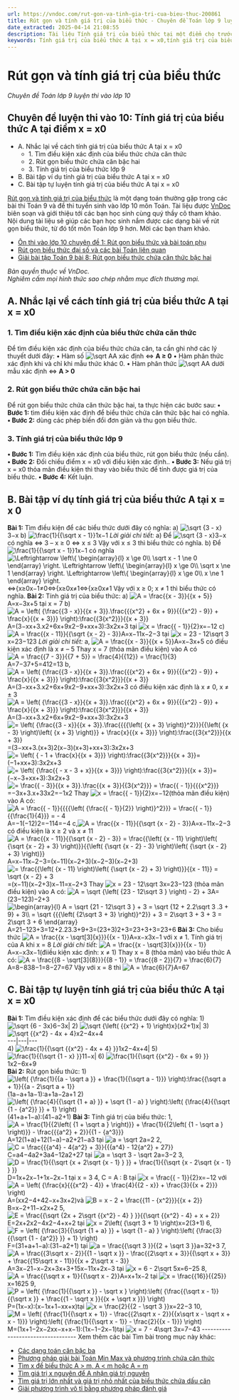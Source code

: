```yaml
---
url: https://vndoc.com/rut-gon-va-tinh-gia-tri-cua-bieu-thuc-200861
title: Rút gọn và tính giá trị của biểu thức - Chuyên đề Toán lớp 9 luyện thi vào lớp 10 - VnDoc.com
date_extracted: 2025-04-14 21:08:55
description: Tài liệu Tính giá trị của biểu thức tại một điểm cho trước do VnDoc biên soạn giúp các bạn học sinh ôn tập, củng cố thêm kiến thức để làm tốt đề tuyển sinh lớp 10 môn Toán sắp tới.
keywords: Tính giá trị của biểu thức A tại x = x0,tính giá trị của biểu thức tại một điểm cho trước,dạng toán tính giá trị biểu thức lớp 9,tính giá trị của biểu thức chứa căn lớp 9,toán 9,chuyên đề toán lớp 9,rút gọn và tính giá trị của biểu thức,rút gọn biểu thức,tính giá trị của biểu thức,tìm điều kiện xác định lớp 9
---
```


# Rút gọn và tính giá trị của biểu thức
 _Chuyên đề Toán lớp 9 luyện thi vào lớp 10_
## Chuyên đề luyện thi vào 10: Tính giá trị của biểu thức A tại điểm x = x0
  * A. Nhắc lại về cách tính giá trị của biểu thức A tại x = x0
    * 1\. Tìm điều kiện xác định của biểu thức chứa căn thức
    * 2\. Rút gọn biểu thức chứa căn bậc hai
    * 3\. Tính giá trị của biểu thức lớp 9
  * B. Bài tập ví dụ tính giá trị của biểu thức A tại x = x0
  * C. Bài tập tự luyện tính giá trị của biểu thức A tại x = x0

[Rút gọn và tính giá trị của biểu thức](<https://vndoc.com/rut-gon-va-tinh-gia-tri-cua-bieu-thuc-200861>) là một dạng toán thường gặp trong các bài thi Toán 9 và đề thi tuyển sinh vào lớp 10 môn Toán. Tài liệu được [VnDoc](<https://vndoc.com/>) biên soạn và giới thiệu tới các bạn học sinh cùng quý thầy cô tham khảo. Nội dung tài liệu sẽ giúp các bạn học sinh nắm được các dạng bài về rút gọn biểu thức, từ đó tốt môn Toán lớp 9 hơn. Mời các bạn tham khảo.
  * [Ôn thi vào lớp 10 chuyên đề 1: Rút gọn biểu thức và bài toán phụ](<https://vndoc.com/on-thi-vao-lop-10-chuyen-de-1-rut-gon-va-tinh-gia-tri-cua-bieu-thuc-165982>)
  * [Rút gọn biểu thức đại số và các bài Toán liên quan](<https://vndoc.com/rut-gon-bieu-thuc-dai-so-va-cac-bai-toan-lien-quan-178692>)
  * [Giải bài tập Toán 9 bài 8: Rút gọn biểu thức chứa căn thức bậc hai](<https://vndoc.com/giai-bai-tap-sgk-toan-lop-9-bai-8-rut-gon-bieu-thuc-chua-can-thuc-bac-hai-135837>)

 _Bản quyền thuộc về VnDoc._  
_Nghiêm cấm mọi hình thức sao chép nhằm mục đích thương mại._
## A. Nhắc lại về cách tính giá trị của biểu thức A tại x = x0
### **1\. Tìm điều kiện xác định của biểu thức chứa căn thức**
Để tìm điều kiện xác định của biểu thức chứa căn, ta cần ghi nhớ các lý thuyết dưới đây:
• Hàm số ![\\sqrt A](https://i.vdoc.vn/data/image/blank.png)A xác định ⇔ **A ≥ 0**
• Hàm phân thức xác định khi và chỉ khi mẫu thức khác 0.
• Hàm phân thức ![\\sqrt A](https://i.vdoc.vn/data/image/blank.png)A dưới mẫu xác định ⇔ **A > 0**
### 2\. Rút gọn biểu thức chứa căn bậc hai
Để rút gọn biểu thức chứa căn thức bậc hai, ta thực hiện các bước sau:
**• Bước 1:** tìm điều kiện xác định để biểu thức chứa căn thức bậc hai có nghĩa.
**• Bước 2:** dùng các phép biến đổi đơn giản và thu gọn biểu thức.
### 3\. Tính giá trị của biểu thức lớp 9
**• Bước 1:** Tìm điều kiện xác định của biểu thức, rút gọn biểu thức \(nếu cần\).
**• Bước 2:** Đối chiều điểm x = x0 với điều kiện xác định..
**• Bước 3:** Nếu giá trị x = x0 thỏa mãn điều kiện thì thay vào biểu thức để tính được giá trị của biểu thức.
**• Bước 4:** Kết luận.
## **B. Bài tập ví dụ tính giá trị của biểu thức A tại x = x 0**
**Bài 1:** Tìm điều kiện để các biểu thức dưới đây có nghĩa:
a\) ![\\sqrt {3 - x}](https://i.vdoc.vn/data/image/blank.png)3−x
b\) ![\\frac{1}{{\\sqrt x  - 1}}](https://i.vdoc.vn/data/image/blank.png)1x−1
 _Lời giải chi tiết:_
a\) Để ![\\sqrt {3 - x}](https://i.vdoc.vn/data/image/blank.png)3−x có nghĩa ⇔ 3 – x ≥ 0 ⇔ x ≤ 3
Vậy với x ≤ 3 thì biểu thức có nghĩa.
b\) Để ![\\frac{1}{{\\sqrt x  - 1}}](https://i.vdoc.vn/data/image/blank.png)1x−1 có nghĩa ![\\Leftrightarrow \\left\\{ \\begin{array}{l}
x \\ge 0\\\\
\\sqrt x  - 1 \\ne 0
\\end{array} \\right. \\Leftrightarrow \\left\\{ \\begin{array}{l}
x \\ge 0\\\\
\\sqrt x  \\ne 1
\\end{array} \\right. \\Leftrightarrow \\left\\{ \\begin{array}{l}
x \\ge 0\\\\
x \\ne 1
\\end{array} \\right.](https://i.vdoc.vn/data/image/blank.png)⇔\{x≥0x−1≠0⇔\{x≥0x≠1⇔\{x≥0x≠1
Vậy với x ≥ 0; x ≠ 1 thì biểu thức có nghĩa.
**Bài 2:** Tính giá trị của biểu thức:
a\) ![A = \\frac{{x - 3}}{{x + 5}}](https://i.vdoc.vn/data/image/blank.png)A=x−3x+5 tại x = 7
b\) ![A = \\left\( {\\frac{{3 - x}}{{x + 3}}.\\frac{{{x^2} + 6x + 9}}{{{x^2} - 9}} + \\frac{x}{{x + 3}}} \\right\):\\frac{{3{x^2}}}{{x + 3}}](https://i.vdoc.vn/data/image/blank.png)A=\(3−xx+3.x2+6x+9x2−9+xx+3\):3x2x+3 tại ![x = \\frac{{ - 1}}{2}](https://i.vdoc.vn/data/image/blank.png)x=−12
c\) ![A = \\frac{{x - 11}}{{\\sqrt {x - 2}  - 3}}](https://i.vdoc.vn/data/image/blank.png)A=x−11x−2−3 tại ![x = 23 - 12\\sqrt 3](https://i.vdoc.vn/data/image/blank.png)x=23−123
_Lời giải chi tiết:_
a, ![A = \\frac{{x - 3}}{{x + 5}}](https://i.vdoc.vn/data/image/blank.png)A=x−3x+5 có điều kiện xác định là x ≠ – 5
Thay x = 7 \(thỏa mãn điều kiện\) vào A có ![A = \\frac{{7 - 3}}{{7 + 5}} = \\frac{4}{{12}} = \\frac{1}{3}](https://i.vdoc.vn/data/image/blank.png)A=7−37+5=412=13
b, ![A = \\left\( {\\frac{{3 - x}}{{x + 3}}.\\frac{{{x^2} + 6x + 9}}{{{x^2} - 9}} + \\frac{x}{{x + 3}}} \\right\):\\frac{{3{x^2}}}{{x + 3}}](https://i.vdoc.vn/data/image/blank.png)A=\(3−xx+3.x2+6x+9x2−9+xx+3\):3x2x+3 có điều kiện xác định là x ≠ 0, x ≠ ± 3
![A = \\left\( {\\frac{{3 - x}}{{x + 3}}.\\frac{{{x^2} + 6x + 9}}{{{x^2} - 9}} + \\frac{x}{{x + 3}}} \\right\):\\frac{{3{x^2}}}{{x + 3}}](https://i.vdoc.vn/data/image/blank.png)A=\(3−xx+3.x2+6x+9x2−9+xx+3\):3x2x+3
![= \\left\( {\\frac{{3 - x}}{{x + 3}}.\\frac{{{{\\left\( {x + 3} \\right\)}^2}}}{{\\left\( {x - 3} \\right\)\\left\( {x + 3} \\right\)}} + \\frac{x}{{x + 3}}} \\right\):\\frac{{3{x^2}}}{{x + 3}}](https://i.vdoc.vn/data/image/blank.png)=\(3−xx+3.\(x+3\)2\(x−3\)\(x+3\)+xx+3\):3x2x+3
![= \\left\( { - 1 + \\frac{x}{{x + 3}}} \\right\):\\frac{{3{x^2}}}{{x + 3}}](https://i.vdoc.vn/data/image/blank.png)=\(−1+xx+3\):3x2x+3
![= \\left\( {\\frac{{ - x - 3 + x}}{{x + 3}}} \\right\):\\frac{{3{x^2}}}{{x + 3}}](https://i.vdoc.vn/data/image/blank.png)=\(−x−3+xx+3\):3x2x+3
![= \\frac{{ - 3}}{{x + 3}}.\\frac{{x + 3}}{{3{x^2}}} = \\frac{{ - 1}}{{{x^2}}}](https://i.vdoc.vn/data/image/blank.png)=−3x+3.x+33x2=−1x2
Thay ![x = \\frac{{ - 1}}{2}](https://i.vdoc.vn/data/image/blank.png)x=−12\(thỏa mãn điều kiện\) vào A có: ![A = \\frac{{ - 1}}{{{{\\left\( {\\frac{{ - 1}}{2}} \\right\)}^2}}} = \\frac{{ - 1}}{{\\frac{1}{4}}} =  - 4](https://i.vdoc.vn/data/image/blank.png)A=−1\(−12\)2=−114=−4
c,![A = \\frac{{x - 11}}{{\\sqrt {x - 2}  - 3}}](https://i.vdoc.vn/data/image/blank.png)A=x−11x−2−3 có điều kiện là x ≥ 2 và x ≠ 11
![A = \\frac{{x - 11}}{{\\sqrt {x - 2}  - 3}} = \\frac{{\\left\( {x - 11} \\right\)\\left\( {\\sqrt {x - 2}  + 3} \\right\)}}{{\\left\( {\\sqrt {x - 2}  - 3} \\right\)\\left\( {\\sqrt {x - 2}  + 3} \\right\)}}](https://i.vdoc.vn/data/image/blank.png)A=x−11x−2−3=\(x−11\)\(x−2+3\)\(x−2−3\)\(x−2+3\)
![= \\frac{{\\left\( {x - 11} \\right\)\\left\( {\\sqrt {x - 2}  + 3} \\right\)}}{{x - 11}} = \\sqrt {x - 2}  + 3](https://i.vdoc.vn/data/image/blank.png)=\(x−11\)\(x−2+3\)x−11=x−2+3
Thay ![x = 23 - 12\\sqrt 3](https://i.vdoc.vn/data/image/blank.png)x=23−123 \(thỏa mãn điều kiện\) vào A có: ![A = \\sqrt {\\left\( {23 - 12\\sqrt 3 } \\right\) - 2}  + 3](https://i.vdoc.vn/data/image/blank.png)A=\(23−123\)−2+3
![\\begin{array}{l}
A = \\sqrt {21 - 12\\sqrt 3 }  + 3 = \\sqrt {12 + 2.2\\sqrt 3 .3 + 9}  + 3\\\\
 = \\sqrt {{{\\left\( {2\\sqrt 3  + 3} \\right\)}^2}}  + 3 = 2\\sqrt 3  + 3 + 3 = 2\\sqrt 3  + 6
\\end{array}](https://i.vdoc.vn/data/image/blank.png)A=21−123+3=12+2.23.3+9+3=\(23+3\)2+3=23+3+3=23+6
**Bài 3:** Cho biểu thức ![A = \\frac{{x - \\sqrt\[3\]{x}}}{{x - 1}}](https://i.vdoc.vn/data/image/blank.png)A=x−x3x−1 với x ≠ 1. Tính giá trị của A khi x = 8
 _Lời giải chi tiết:_
![A = \\frac{{x - \\sqrt\[3\]{x}}}{{x - 1}}](https://i.vdoc.vn/data/image/blank.png) A=x−x3x−1\(điiều kiện xác định: x ≠ 1\)
Thay x = 8 \(thỏa mãn\) vào biểu thức A có:
![A = \\frac{{8 - \\sqrt\[3\]{8}}}{{8 - 1}} = \\frac{{8 - 2}}{7} = \\frac{6}{7}](https://i.vdoc.vn/data/image/blank.png)A=8−838−1=8−27=67
Vậy với x = 8 thì ![A = \\frac{6}{7}](https://i.vdoc.vn/data/image/blank.png)A=67
## C. Bài tập tự luyện tính giá trị của biểu thức A tại x = x0
**Bài 1:** Tìm điều kiện xác định để các biểu thức dưới đây có nghĩa:
1\) ![\\sqrt {6 - 3x}](https://i.vdoc.vn/data/image/blank.png)6−3x| 2\) ![\\sqrt {\\left\( {{x^2} + 1} \\right\)x}](https://i.vdoc.vn/data/image/blank.png)\(x2+1\)x| 3\) ![\\sqrt {{x^2} - 4x + 4}](https://i.vdoc.vn/data/image/blank.png)x2−4x+4  
---|---|---  
4\) ![\\frac{1}{{\\sqrt {{x^2} - 4x + 4} }}](https://i.vdoc.vn/data/image/blank.png)1x2−4x+4| 5\) ![\\frac{1}{{\\sqrt {1 - x} }}](https://i.vdoc.vn/data/image/blank.png)11−x| 6\) ![\\frac{1}{{\\sqrt {{x^2} - 6x + 9} }}](https://i.vdoc.vn/data/image/blank.png)1x2−6x+9  
**Bài 2:** Rút gọn biểu thức:
1\) ![\\left\( {\\frac{1}{{a - \\sqrt a }} + \\frac{1}{{\\sqrt a  - 1}}} \\right\):\\frac{{\\sqrt a  + 1}}{{a - 2\\sqrt a  + 1}}](https://i.vdoc.vn/data/image/blank.png)\(1a−a+1a−1\):a+1a−2a+1
2\) ![\\left\( {\\frac{4}{{\\sqrt {1 + a} }} + \\sqrt {1 - a} } \\right\):\\left\( {\\frac{4}{{\\sqrt {1 - {a^2}} }} + 1} \\right\)](https://i.vdoc.vn/data/image/blank.png)\(41+a+1−a\):\(41−a2+1\)
**Bài 3:** Tính giá trị của biểu thức:
1,![A = \\frac{1}{{2\\left\( {1 + \\sqrt a } \\right\)}} + \\frac{1}{{2\\left\( {1 - \\sqrt a } \\right\)}} - \\frac{{{a^2} + 2}}{{1 - {a^3}}}](https://i.vdoc.vn/data/image/blank.png)A=12\(1+a\)+12\(1−a\)−a2+21−a3 tại ![a = \\sqrt 2](https://i.vdoc.vn/data/image/blank.png)a=2
2, ![C = \\frac{{{a^4} - 4{a^2} + 3}}{{{a^4} - 12{a^2} + 27}}](https://i.vdoc.vn/data/image/blank.png)C=a4−4a2+3a4−12a2+27 tại ![a = \\sqrt 3  - \\sqrt 2](https://i.vdoc.vn/data/image/blank.png)a=3−2
3, ![D = \\frac{1}{{\\sqrt {x + 2\\sqrt {x - 1} } }} + \\frac{1}{{\\sqrt {x - 2\\sqrt {x - 1} } }}](https://i.vdoc.vn/data/image/blank.png)D=1x+2x−1+1x−2x−1 tại x = 3
4, C = A : B tại ![x = \\frac{{ - 1}}{2}](https://i.vdoc.vn/data/image/blank.png)x=−12 với ![A = \\left\( {\\frac{x}{{{x^2} - 4}} + \\frac{4}{{2 - x}} + \\frac{3}{{x + 2}}} \\right\)](https://i.vdoc.vn/data/image/blank.png)A=\(xx2−4+42−x+3x+2\)và ![B = x - 2 + \\frac{{11 - {x^2}}}{{x + 2}}](https://i.vdoc.vn/data/image/blank.png)B=x−2+11−x2x+2
5, ![E = \\frac{{\\sqrt {2x + 2\\sqrt {{x^2} - 4} } }}{{\\sqrt {{x^2} - 4}  + x + 2}}](https://i.vdoc.vn/data/image/blank.png)E=2x+2x2−4x2−4+x+2 tại ![x = 2\\left\( {\\sqrt 3  + 1} \\right\)](https://i.vdoc.vn/data/image/blank.png)x=2\(3+1\)
6, ![F = \\left\( {\\frac{3}{{\\sqrt {1 + a} }} + \\sqrt {1 - a} } \\right\):\\left\( {\\frac{3}{{\\sqrt {1 - {a^2}} }} + 1} \\right\)](https://i.vdoc.vn/data/image/blank.png)F=\(31+a+1−a\):\(31−a2+1\) tại ![a = \\frac{{\\sqrt 3 }}{{2 + \\sqrt 3 }}](https://i.vdoc.vn/data/image/blank.png)a=32+3
7, ![A = \\frac{{3\\sqrt x  - 2}}{{1 - \\sqrt x }} - \\frac{{2\\sqrt x  + 3}}{{\\sqrt x  + 3}} + \\frac{{15\\sqrt x  - 11}}{{x + 2\\sqrt x  - 3}}](https://i.vdoc.vn/data/image/blank.png)A=3x−21−x−2x+3x+3+15x−11x+2x−3 tại ![x = 6 - 2\\sqrt 5](https://i.vdoc.vn/data/image/blank.png)x=6−25
8, ![A = \\frac{{\\sqrt x  + 1}}{{\\sqrt x  - 2}}](https://i.vdoc.vn/data/image/blank.png)A=x+1x−2 tại ![x = \\frac{{16}}{{25}}](https://i.vdoc.vn/data/image/blank.png)x=1625
9, ![P = \\left\( {\\frac{1}{{\\sqrt x }} - \\sqrt x } \\right\):\\left\( {\\frac{{\\sqrt x  - 1}}{{\\sqrt x }} + \\frac{{1 - \\sqrt x }}{{x + \\sqrt x }}} \\right\)](https://i.vdoc.vn/data/image/blank.png)P=\(1x−x\):\(x−1x+1−xx+x\)tại ![x = \\frac{2}{{2 - \\sqrt 3 }}](https://i.vdoc.vn/data/image/blank.png)x=22−3
10, ![M = \\left\( {\\frac{1}{{\\sqrt x  + 1}} - \\frac{{2\\sqrt x  - 2}}{{x\\sqrt x  - \\sqrt x  + x - 1}}} \\right\):\\left\( {\\frac{1}{{\\sqrt x  - 1}} - \\frac{2}{{x - 1}}} \\right\)](https://i.vdoc.vn/data/image/blank.png)M=\(1x+1−2x−2xx−x+x−1\):\(1x−1−2x−1\)tại ![x = 7 - 4\\sqrt 3](https://i.vdoc.vn/data/image/blank.png)x=7−43
\----------------------------------
Xem thêm các bài Tìm bài trong mục này khác:
  * [Các dạng toán căn bậc ba](</cac-dang-toan-can-bac-ba-toan-lop-9-178714>)
  * [Phương pháp giải bài Toán Min Max và phương trình chứa căn thức](</chuyen-de-toan-lop-9-phuong-phap-giai-bai-toan-min-max-va-phuong-trinh-chua-can-thuc-196337>)
  * [Tìm x để biểu thức A > m, A < m hoặc A = m](</tim-x-de-bieu-thuc-a-thoa-man-dang-thuc-hoac-bat-dang-thuc-200874>)
  * [Tìm giá trị x nguyên để A nhận giá trị nguyên](</tim-gia-tri-x-nguyen-de-a-nhan-gia-tri-nguyen-200841>)
  * [Tìm giá trị lớn nhất và giá trị nhỏ nhất của biểu thức chứa dấu căn](</tim-gia-tri-lon-nhat-va-gia-tri-nho-nhat-cua-bieu-thuc-chua-dau-can-200882>)
  * [Giải phương trình vô tỉ bằng phương pháp đánh giá](</giai-phuong-trinh-vo-ti-bang-phuong-phap-danh-gia-340397>)

